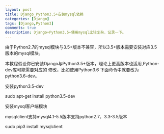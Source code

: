 ```yaml
---
layout: post
title: Django_Python3.5+安装mysql依赖
categories: [Django]
tags: [Django,Python3]
comments: true
description: Django+Python3.5+使用mysql比较复杂，记录一下。
---
```

由于Python2.7的mysql模块与3.5+版本不兼容，所以3.5+版本需要安装对应3.5版本的mysql模块。

本教程假设你已安装Django与Python3.5+版本，理论上更高版本也适用,Python-dev库可能需要对应的
修改，比如使用Python3.6 下面命令中就要改为python3.6-dev。

安装python3.5-dev

sudo apt-get install python3.5-dev


安装mysql客户端模块

mysqlclient支持mysql4.1-5.5版本支持python2.7，3.3-3.5版本

sudo pip3 install mysqlclient
